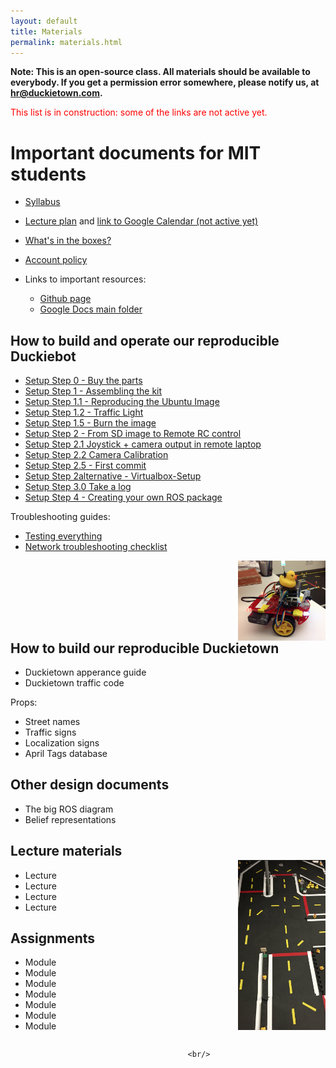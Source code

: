 ```yaml
---
layout: default
title: Materials
permalink: materials.html
---
```


**Note: This is an open-source class. All materials should be available to everybody. If you get
a permission error somewhere, please notify us, at <a href="mailto:hr@duckietown.com">hr@duckietown.com</a>.**

<span style='color: red'>This list is in construction: some of the links are not active yet.</span>

# Important documents for MIT students

* [Syllabus](https://docs.google.com/document/d/1xkYod3ZepC3oMLTH-YCdMXlJRDWUQ8w14ROIh0yDsOE/edit?usp=sharing)
* [Lecture plan](https://docs.google.com/spreadsheets/d/1wRWIW5EvdETYPu2ZRhDElMABn3WNNEezLou5k_D_WGw/edit?usp=sharing)
  and [link to Google Calendar (not active yet)]()
* [What's in the boxes?](https://docs.google.com/document/d/14wfcXHuS4fzQEirciKzrfNXjxq_F4Kpib_ymTYSvSpc/edit?usp=sharing)
* [Account policy](https://docs.google.com/document/d/1hIZftFCZEpcvL-yp8kkYMjWzGBiNcwajdn2_ZxeirIM/edit?usp=sharing)
* Links to important resources:

  - [Github page](http://github.com/duckietown)
  - [Google Docs main folder](https://drive.google.com/folderview?id=0B9YU76UT5h3FVGxIdW5CdUd2ak0&usp=sharing)

## How to build and operate our reproducible Duckiebot

* [Setup Step 0 - Buy the parts](https://docs.google.com/document/d/1tRRN15MLBl5OwXkuhxToxqEZSDuvAlxXbiOygzJ4Guk/edit?usp=sharing)
* [Setup Step 1 - Assembling the kit](https://docs.google.com/document/d/1QKSj5W-LNoSg6dvAPhiIUOPcJvVdRBCL_uKQyGBBDsE/edit?usp=sharing)
* [Setup Step 1.1 - Reproducing the Ubuntu Image](https://docs.google.com/document/d/1qMso-yhvK_y5lQ0qNpvDtPJ7M1iF5p7-l0_lJBTxHqo/edit?usp=sharing)
* [Setup Step 1.2 - Traffic Light]()
* [Setup Step 1.5 - Burn the image](https://docs.google.com/document/d/1Bkffk1kNDkbz5HWj0CjnUrnpeY1RXjZLTfvaWo4OT3I/edit?usp=sharing)
* [Setup Step 2 - From SD image to Remote RC control](https://docs.google.com/document/d/1Bkffk1kNDkbz5HWj0CjnUrnpeY1RXjZLTfvaWo4OT3I/edit?usp=sharing)
* [Setup Step 2.1 Joystick + camera output in remote laptop](https://docs.google.com/document/d/1FB25mF8703TtEBUfNR6s8NXYc8_22lCU_7gAfQ_Rw_Y/edit?usp=sharing)
* [Setup Step 2.2 Camera Calibration]()
* [Setup Step 2.5 - First commit](https://docs.google.com/document/d/1inbwS7PNHY_-Vl0iLWQZi5AKT4xT7YVtPLcQ2hTOmI8/edit?usp=sharing)
* [Setup Step 2alternative - Virtualbox-Setup](https://docs.google.com/document/d/1FB25mF8703TtEBUfNR6s8NXYc8_22lCU_7gAfQ_Rw_Y/edit?usp=sharing)
* [Setup Step 3.0 Take a log](https://docs.google.com/document/d/1Wv0m-kX-lYxsrrkoBUpNO_IAP-nMejOTdiSvU9CxhC8/edit?usp=sharing)
* [Setup Step 4 - Creating your own ROS package](https://docs.google.com/document/d/1rpRisFoCYUm0XT78j-nAYidlh-cDtLCdEbIaBCnx9ew/edit?usp=sharing)

Troubleshooting guides:

* [Testing everything](https://docs.google.com/document/d/1UgCuAcE0WJKja-y0WTXR8pFo9f3srQ4TNtAiX8Nhp08/edit?usp=sharing)
* [Network troubleshooting checklist](https://docs.google.com/document/d/1ppvjTPTzMtrbLUfNb4NZefyGFlaZ6WwOR7gcZp-FkpM/edit?usp=sharing)


<img style='width: 10em; float:right' src='media/mercedes.jpg'/>


<div style='clear:both'/>

## How to build our reproducible Duckietown

* Duckietown apperance guide
* Duckietown traffic code

Props:

* Street names
* Traffic signs
* Localization signs
* April Tags database

## Other design documents

* The big ROS diagram
* Belief representations


<img style='width: 10em; float: right ; margin-top: 3em' src='media/road.jpg'/>



## Lecture materials

* Lecture 
* Lecture
* Lecture
* Lecture


##  Assignments

* Module 
* Module 
* Module 
* Module 
* Module 
* Module 
* Module 


<div style='clear:both'/>


<div style='text-align: center; margin-top: 2em; margin-right: -4em'>

        
          <br/>
            